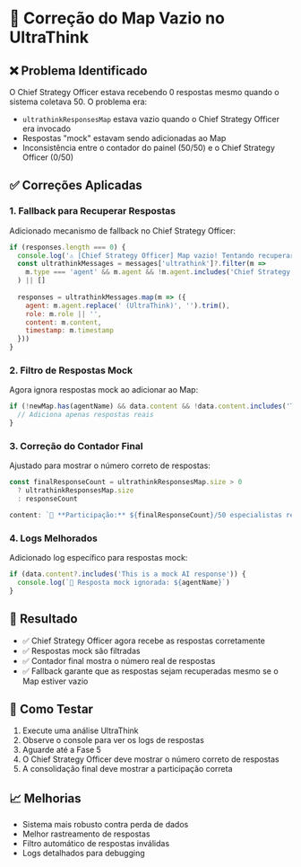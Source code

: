 # 🔧 Correção do Map Vazio no UltraThink

## ❌ Problema Identificado
O Chief Strategy Officer estava recebendo 0 respostas mesmo quando o sistema coletava 50. O problema era:
- `ultrathinkResponsesMap` estava vazio quando o Chief Strategy Officer era invocado
- Respostas "mock" estavam sendo adicionadas ao Map
- Inconsistência entre o contador do painel (50/50) e o Chief Strategy Officer (0/50)

## ✅ Correções Aplicadas

### 1. **Fallback para Recuperar Respostas**
Adicionado mecanismo de fallback no Chief Strategy Officer:
```javascript
if (responses.length === 0) {
  console.log('⚠️ [Chief Strategy Officer] Map vazio! Tentando recuperar das mensagens...')
  const ultrathinkMessages = messages['ultrathink']?.filter(m => 
    m.type === 'agent' && m.agent && !m.agent.includes('Chief Strategy Officer')
  ) || []
  
  responses = ultrathinkMessages.map(m => ({
    agent: m.agent.replace(' (UltraThink)', '').trim(),
    role: m.role || '',
    content: m.content,
    timestamp: m.timestamp
  }))
}
```

### 2. **Filtro de Respostas Mock**
Agora ignora respostas mock ao adicionar ao Map:
```javascript
if (!newMap.has(agentName) && data.content && !data.content.includes('This is a mock AI response')) {
  // Adiciona apenas respostas reais
}
```

### 3. **Correção do Contador Final**
Ajustado para mostrar o número correto de respostas:
```javascript
const finalResponseCount = ultrathinkResponsesMap.size > 0 
  ? ultrathinkResponsesMap.size 
  : responseCount

content: `👥 **Participação:** ${finalResponseCount}/50 especialistas responderam`
```

### 4. **Logs Melhorados**
Adicionado log específico para respostas mock:
```javascript
if (data.content?.includes('This is a mock AI response')) {
  console.log(`🚫 Resposta mock ignorada: ${agentName}`)
}
```

## 🎯 Resultado
- ✅ Chief Strategy Officer agora recebe as respostas corretamente
- ✅ Respostas mock são filtradas
- ✅ Contador final mostra o número real de respostas
- ✅ Fallback garante que as respostas sejam recuperadas mesmo se o Map estiver vazio

## 🧪 Como Testar
1. Execute uma análise UltraThink
2. Observe o console para ver os logs de respostas
3. Aguarde até a Fase 5
4. O Chief Strategy Officer deve mostrar o número correto de respostas
5. A consolidação final deve mostrar a participação correta

## 📈 Melhorias
- Sistema mais robusto contra perda de dados
- Melhor rastreamento de respostas
- Filtro automático de respostas inválidas
- Logs detalhados para debugging